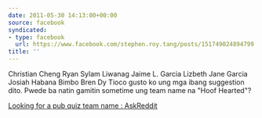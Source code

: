 ```yaml
---
date: 2011-05-30 14:13:00+00:00
source: facebook
syndicated:
- type: facebook
  url: https://www.facebook.com/stephen.roy.tang/posts/151749024894799
title: ''
---
```


Christian Cheng Ryan Sylam Liwanag Jaime L. Garcia Lizbeth Jane Garcia Josiah Habana Bimbo Bren Dy Tioco gusto ko ung mga ibang suggestion dito. Pwede ba natin gamitin sometime ung team name na "Hoof Hearted"?

[Looking for a pub quiz team name : AskReddit](https://www.reddit.com/r/AskReddit/comments/hnfax/looking_for_a_pub_quiz_team_name/)